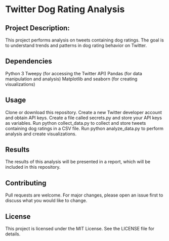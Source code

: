# Twitter Dog Rating Analysis

## Project Description:

This project performs analysis on tweets containing dog ratings. The goal is to understand trends and patterns in dog rating behavior on Twitter.

## Dependencies

Python 3
Tweepy (for accessing the Twitter API)
Pandas (for data manipulation and analysis)
Matplotlib and seaborn (for creating visualizations)

## Usage

Clone or download this repository.
Create a new Twitter developer account and obtain API keys.
Create a file called secrets.py and store your API keys as variables.
Run python collect_data.py to collect and store tweets containing dog ratings in a CSV file.
Run python analyze_data.py to perform analysis and create visualizations.

## Results

The results of this analysis will be presented in a report, which will be included in this repository.

## Contributing

Pull requests are welcome. For major changes, please open an issue first to discuss what you would like to change.

## License

This project is licensed under the MIT License. See the LICENSE file for details.



